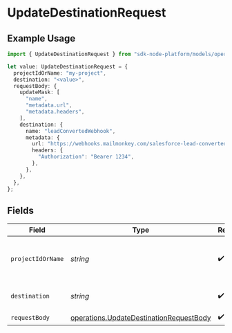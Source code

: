 # UpdateDestinationRequest

## Example Usage

```typescript
import { UpdateDestinationRequest } from "sdk-node-platform/models/operations";

let value: UpdateDestinationRequest = {
  projectIdOrName: "my-project",
  destination: "<value>",
  requestBody: {
    updateMask: [
      "name",
      "metadata.url",
      "metadata.headers",
    ],
    destination: {
      name: "leadConvertedWebhook",
      metadata: {
        url: "https://webhooks.mailmonkey.com/salesforce-lead-converted",
        headers: {
          "Authorization": "Bearer 1234",
        },
      },
    },
  },
};
```

## Fields

| Field                                                                                              | Type                                                                                               | Required                                                                                           | Description                                                                                        | Example                                                                                            |
| -------------------------------------------------------------------------------------------------- | -------------------------------------------------------------------------------------------------- | -------------------------------------------------------------------------------------------------- | -------------------------------------------------------------------------------------------------- | -------------------------------------------------------------------------------------------------- |
| `projectIdOrName`                                                                                  | *string*                                                                                           | :heavy_check_mark:                                                                                 | The Ampersand project ID or project name.                                                          | my-project                                                                                         |
| `destination`                                                                                      | *string*                                                                                           | :heavy_check_mark:                                                                                 | The destination ID.                                                                                |                                                                                                    |
| `requestBody`                                                                                      | [operations.UpdateDestinationRequestBody](../../models/operations/updatedestinationrequestbody.md) | :heavy_check_mark:                                                                                 | N/A                                                                                                |                                                                                                    |